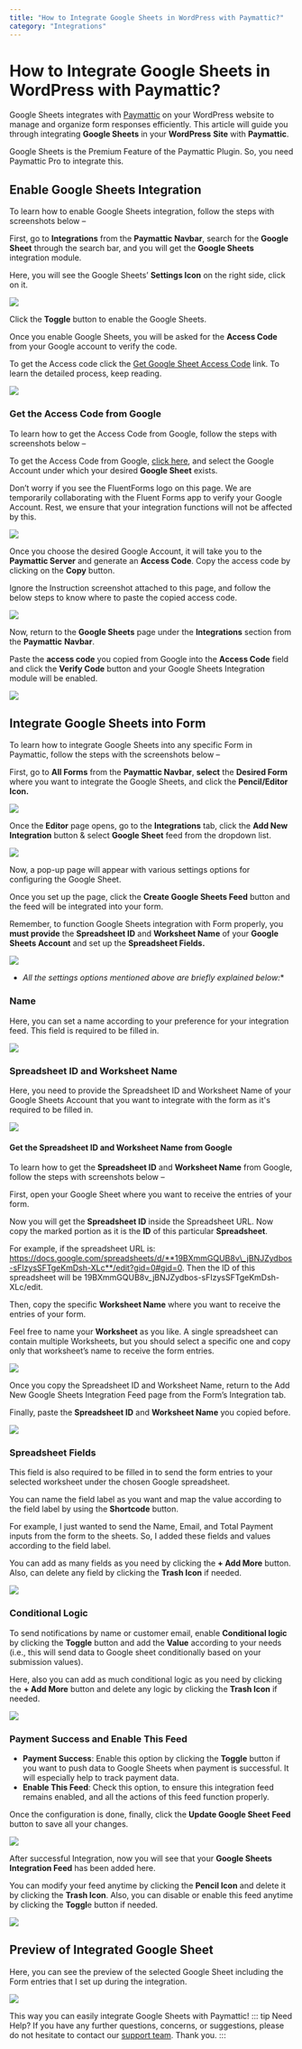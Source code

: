 ```yaml
---
title: "How to Integrate Google Sheets in WordPress with Paymattic?"
category: "Integrations"
---
```


# How to Integrate Google Sheets in WordPress with Paymattic?

Google Sheets integrates with [Paymattic](https://paymattic.com/) on your WordPress website to manage and organize form responses efficiently. This article will guide you through integrating **Google Sheets** in your **WordPress** **Site** with **Paymattic**.

Google Sheets is the Premium Feature of the Paymattic Plugin. So, you need Paymattic Pro to integrate this.

## Enable Google Sheets Integration

To learn how to enable Google Sheets integration, follow the steps with screenshots below –

First, go to **Integrations** from the **Paymattic Navbar**, search for the **Google Sheet** through the search bar, and you will get the **Google Sheets** integration module.

Here, you will see the Google Sheets’ **Settings Icon** on the right side, click on it.

![](/images/integrations/integrate-google-sheets-in-wordpress-with-paymattic/Google-sheet-under-Integration-section-scaled.webp)

Click the **Toggle** button to enable the Google Sheets.

Once you enable Google Sheets, you will be asked for the **Access Code** from your Google account to verify the code.

To get the Access code click the [Get Google Sheet Access Code](https://accounts.google.com/o/oauth2/auth?access_type=offline&approval_prompt=force&client_id=157785030834-7bkpc1olhgp9kd683c78dclei5elhoku.apps.googleusercontent.com&redirect_uri=https%3A%2F%2Ffluentforms.com%2Fgapi%2F&response_type=code&scope=https%3A%2F%2Fspreadsheets.google.com%2Ffeeds%2F) link. To learn the detailed process, keep reading.

![](/images/integrations/integrate-google-sheets-in-wordpress-with-paymattic/Enable-google-sheet-Access-Code-scaled.webp)

### Get the Access Code from Google

To learn how to get the Access Code from Google, follow the steps with screenshots below –

To get the Access Code from Google, [click here](https://accounts.google.com/o/oauth2/auth?access_type=offline&approval_prompt=force&client_id=157785030834-7bkpc1olhgp9kd683c78dclei5elhoku.apps.googleusercontent.com&redirect_uri=https%3A%2F%2Ffluentforms.com%2Fgapi%2F&response_type=code&scope=https%3A%2F%2Fspreadsheets.google.com%2Ffeeds%2F), and select the Google Account under which your desired **Google Sheet** exists.

Don’t worry if you see the FluentForms logo on this page. We are temporarily collaborating with the Fluent Forms app to verify your Google Account. Rest, we ensure that your integration functions will not be affected by this.

![](/images/integrations/integrate-google-sheets-in-wordpress-with-paymattic/Choosing-google-account.webp)

Once you choose the desired Google Account, it will take you to the **Paymattic Server** and generate an **Access Code**. Copy the access code by clicking on the **Copy** button.

Ignore the Instruction screenshot attached to this page, and follow the below steps to know where to paste the copied access code.

![](/images/integrations/integrate-google-sheets-in-wordpress-with-paymattic/Copy-Access-Code.webp)

Now, return to the **Google Sheets** page under the **Integrations** section from the **Paymattic** **Navbar**.

Paste the **access code** you copied from Google into the **Access Code** field and click the **Verify Code** button and your Google Sheets Integration module will be enabled.

![](/images/integrations/integrate-google-sheets-in-wordpress-with-paymattic/Paste-the-Access-Code-scaled.webp)

## Integrate Google Sheets into Form

To learn how to integrate Google Sheets into any specific Form in Paymattic, follow the steps with the screenshots below –

First, go to **All Forms** from the **Paymattic Navbar**, **select** the **Desired Form** where you want to integrate the Google Sheets, and click the **Pencil/Editor Icon.**

![](/images/integrations/integrate-google-sheets-in-wordpress-with-paymattic/Open-desired-Form-scaled.webp)

Once the **Editor** page opens, go to the **Integrations** tab, click the **Add New Integration** button &amp; select **Google Sheet** feed from the dropdown list.

![](/images/integrations/integrate-google-sheets-in-wordpress-with-paymattic/Add-new-integration-dropdown-scaled.webp)

Now, a pop-up page will appear with various settings options for configuring the Google Sheet.

Once you set up the page, click the **Create Google Sheets Feed** button and the feed will be integrated into your form.

Remember, to function Google Sheets integration with Form properly, you **must provide** the **Spreadsheet ID** and **Worksheet Name** of your **Google Sheets Account** and set up the **Spreadsheet Fields.**

![](/images/integrations/integrate-google-sheets-in-wordpress-with-paymattic/Add-new-google-sheet-integratio-feed-page.webp)
- *All the settings options mentioned above are briefly explained below:**

### Name

Here, you can set a name according to your preference for your integration feed. This field is required to be filled in.

![](/images/integrations/integrate-google-sheets-in-wordpress-with-paymattic/Name-filed.webp)

### Spreadsheet ID and Worksheet Name

Here, you need to provide the Spreadsheet ID and Worksheet Name of your Google Sheets Account that you want to integrate with the form as it's required to be filled in.

![](/images/integrations/integrate-google-sheets-in-wordpress-with-paymattic/Spreadsheet-ID-Worksheet-Name.webp)

#### Get the Spreadsheet ID and Worksheet Name from Google

To learn how to get the **Spreadsheet ID** and **Worksheet Name** from Google, follow the steps with screenshots below –

First, open your Google Sheet where you want to receive the entries of your form.

Now you will get the **Spreadsheet ID** inside the Spreadsheet URL. Now copy the marked portion as it is the **ID** of this particular **Spreadsheet**.

For example, if the spreadsheet URL is: https://docs.google.com/spreadsheets/d/**19BXmmGQUB8v\_jBNJZydbos-sFIzysSFTgeKmDsh-XLc**/edit?gid=0#gid=0. Then the ID of this spreadsheet will be 19BXmmGQUB8v\_jBNJZydbos-sFIzysSFTgeKmDsh-XLc/edit.

Then, copy the specific **Worksheet Name** where you want to receive the entries of your form.

Feel free to name your **Worksheet** as you like. A single spreadsheet can contain multiple Worksheets, but you should select a specific one and copy only that worksheet’s name to receive the form entries.

![](/images/integrations/integrate-google-sheets-in-wordpress-with-paymattic/Copy-Spreadsheet-ID-WorkSheet-Name.webp)

Once you copy the Spreadsheet ID and Worksheet Name, return to the Add New Google Sheets Integration Feed page from the Form’s Integration tab.

Finally, paste the **Spreadsheet ID** and **Worksheet Name** you copied before.

![](/images/integrations/integrate-google-sheets-in-wordpress-with-paymattic/Paste-the-spread-sheet-id-worksheet-name-scaled.webp)

### Spreadsheet Fields

This field is also required to be filled in to send the form entries to your selected worksheet under the chosen Google spreadsheet.

You can name the field label as you want and map the value according to the field label by using the **Shortcode** button.

For example, I just wanted to send the Name, Email, and Total Payment inputs from the form to the sheets. So, I added these fields and values according to the field label.

You can add as many fields as you need by clicking the **+ Add More** button. Also, can delete any field by clicking the **Trash Icon** if needed.

![](/images/integrations/integrate-google-sheets-in-wordpress-with-paymattic/Spreadsheet-Fields.webp)

### Conditional Logic

To send notifications by name or customer email, enable **Conditional logic** by clicking the **Toggle** button and add the **Value** according to your needs (i.e., this will send data to Google sheet conditionally based on your submission values).

Here, also you can add as much conditional logic as you need by clicking the **+ Add More** button and delete any logic by clicking the **Trash Icon** if needed.

![](/images/integrations/integrate-google-sheets-in-wordpress-with-paymattic/Conditional-Logic.webp)

### Payment Success and Enable This Feed
- **Payment Success**: Enable this option by clicking the **Toggle** button if you want to push data to Google Sheets when payment is successful. It will especially help to track payment data.
- **Enable This Feed**: Check this option, to ensure this integration feed remains enabled, and all the actions of this feed function properly.

Once the configuration is done, finally, click the **Update Google Sheet Feed** button to save all your changes.

![](/images/integrations/integrate-google-sheets-in-wordpress-with-paymattic/Payment-Success-Enable-This-field.webp)

After successful Integration, now you will see that your **Google Sheets Integration Feed** has been added here.

You can modify your feed anytime by clicking the **Pencil Icon** and delete it by clicking the **Trash Icon**.
Also, you can disable or enable this feed anytime by clicking the **Toggl**e button if needed.

![](/images/integrations/integrate-google-sheets-in-wordpress-with-paymattic/Added-Google-Integration-Feed-scaled.webp)

## Preview of Integrated Google Sheet 

Here, you can see the preview of the selected Google Sheet including the Form entries that I set up during the integration.

![](/images/integrations/integrate-google-sheets-in-wordpress-with-paymattic/Preview-of-Google-Sheets-scaled.webp)

This way you can easily integrate Google Sheets with Paymattic!
::: tip Need Help?
If you have any further questions, concerns, or suggestions, please do not hesitate to contact our [support team](https://wpmanageninja.com/support-tickets/?utm_source=wpmn&utm_medium=home&utm_campaign=site#/). Thank you.
:::